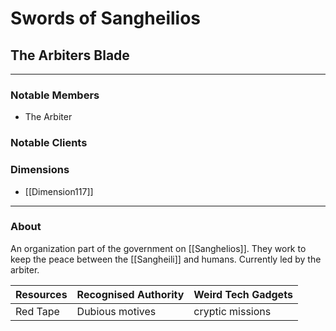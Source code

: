 # Swords of Sangheilios
## The Arbiters Blade
---
### Notable Members
- The Arbiter
### Notable Clients

### Dimensions
- [[Dimension117]]
 --- 

### About
An organization part of the government on [[Sanghelios]]. They work to keep the peace between the [[Sangheili]] and humans. Currently led by the arbiter.  

| Resources | Recognised Authority | Weird Tech Gadgets |
| --------- | -------------------- | ------------------ |
| Red Tape  | Dubious motives      | cryptic missions   | 

